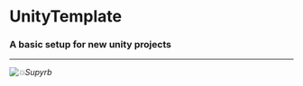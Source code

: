 # UnityTemplate

### A basic setup for new unity projects
---

*![💥Supyrb](https://supyrb.com/data/supyrb-inline-logo.svg)*